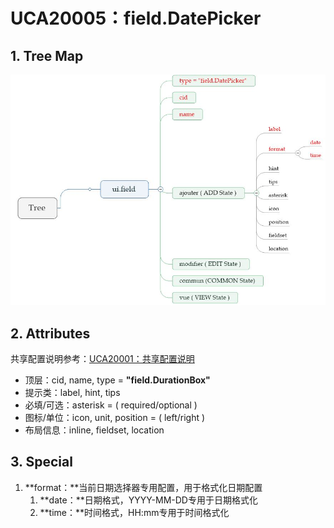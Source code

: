 # UCA20005：field.DatePicker

## 1. Tree Map

![](/engine/spec/component/img/field-004-01.JPG)

## 2. Attributes

共享配置说明参考：[UCA20001：共享配置说明](/engine/spec/component/field-shared.md)

* 顶层：cid, name, type = **"field.DurationBox"**
* 提示类：label, hint, tips
* 必填/可选：asterisk = \( required/optional \)
* 图标/单位：icon, unit, position = \( left/right \)
* 布局信息：inline, fieldset, location

## 3. Special

1. **format：**当前日期选择器专用配置，用于格式化日期配置
   1. **date：**日期格式，YYYY-MM-DD专用于日期格式化
   2. **time：**时间格式，HH:mm专用于时间格式化



